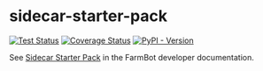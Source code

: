 # sidecar-starter-pack

[![Test Status](https://github.com/FarmBot-Labs/sidecar-starter-pack/actions/workflows/test.yml/badge.svg?branch=main)](https://github.com/FarmBot-Labs/sidecar-starter-pack/actions?query=branch%3Amain)
[![Coverage Status](https://coveralls.io/repos/github/FarmBot-Labs/sidecar-starter-pack/badge.svg?branch=main)](https://coveralls.io/github/FarmBot-Labs/sidecar-starter-pack?branch=main)
[![PyPI - Version](https://img.shields.io/pypi/v/farmbot-sidecar-starter-pack)](https://pypi.org/project/farmbot-sidecar-starter-pack/)

See [Sidecar Starter Pack](https://developer.farm.bot/docs/sidecar-starter-pack) in the FarmBot developer documentation.
